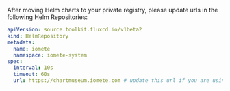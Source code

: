 
After moving Helm charts to your private registry, please update urls in the following Helm Repositories:


```yaml
apiVersion: source.toolkit.fluxcd.io/v1beta2
kind: HelmRepository
metadata:
  name: iomete
  namespace: iomete-system
spec:
  interval: 10s
  timeout: 60s
  url: https://chartmuseum.iomete.com # update this url if you are using your own private registry
```